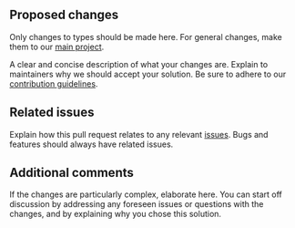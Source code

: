 ## Proposed changes

Only changes to types should be made here. For general changes, make them to our
[main project](https://github.com/matter-ecs/matter/pulls).

A clear and concise description of what your changes are. Explain to
maintainers why we should accept your solution. Be sure to adhere to our
[contribution guidelines](https://github.com/matter-ecs/matter/blob/main/CONTRIBUTING.md).

## Related issues

Explain how this pull request relates to any relevant
[issues](https://github.com/matter-ecs/matter-types/issues). Bugs and features
should always have related issues.

## Additional comments

If the changes are particularly complex, elaborate here. You can start off
discussion by addressing any foreseen issues or questions with the changes,
and by explaining why you chose this solution.

